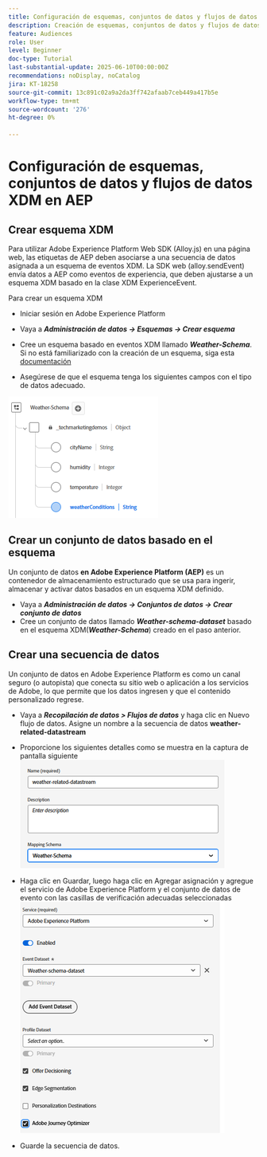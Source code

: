 ```yaml
---
title: Configuración de esquemas, conjuntos de datos y flujos de datos XDM en AEP
description: Creación de esquemas, conjuntos de datos y flujos de datos XDM
feature: Audiences
role: User
level: Beginner
doc-type: Tutorial
last-substantial-update: 2025-06-10T00:00:00Z
recommendations: noDisplay, noCatalog
jira: KT-18258
source-git-commit: 13c891c02a9a2da3ff742afaab7ceb449a417b5e
workflow-type: tm+mt
source-wordcount: '276'
ht-degree: 0%

---
```


# Configuración de esquemas, conjuntos de datos y flujos de datos XDM en AEP

## Crear esquema XDM

Para utilizar Adobe Experience Platform Web SDK (Alloy.js) en una página web, las etiquetas de AEP deben asociarse a una secuencia de datos asignada a un esquema de eventos XDM. La SDK web (alloy.sendEvent) envía datos a AEP como eventos de experiencia, que deben ajustarse a un esquema XDM basado en la clase XDM ExperienceEvent.

Para crear un esquema XDM

* Iniciar sesión en Adobe Experience Platform
* Vaya a _&#x200B;**Administración de datos -> Esquemas -> Crear esquema**&#x200B;_

* Cree un esquema basado en eventos XDM llamado **_Weather-Schema_**. Si no está familiarizado con la creación de un esquema, siga esta [documentación](https://experienceleague.adobe.com/en/docs/experience-platform/xdm/tutorials/create-schema-ui)


* Asegúrese de que el esquema tenga los siguientes campos con el tipo de datos adecuado.

![esquema meteorológico](assets/weather-schema.png)

## Crear un conjunto de datos basado en el esquema

Un conjunto de datos **en Adobe Experience Platform (AEP)** es un contenedor de almacenamiento estructurado que se usa para ingerir, almacenar y activar datos basados en un esquema XDM definido.

* Vaya a _&#x200B;**Administración de datos -> Conjuntos de datos -> Crear conjunto de datos**&#x200B;_
* Cree un conjunto de datos llamado **_Weather-schema-dataset_** basado en el esquema XDM(_&#x200B;**Weather-Schema**&#x200B;_) creado en el paso anterior.


## Crear una secuencia de datos

Un conjunto de datos en Adobe Experience Platform es como un canal seguro (o autopista) que conecta su sitio web o aplicación a los servicios de Adobe, lo que permite que los datos ingresen y que el contenido personalizado regrese.

* Vaya a _&#x200B;**Recopilación de datos > Flujos de datos**&#x200B;_ y haga clic en Nuevo flujo de datos. Asigne un nombre a la secuencia de datos **weather-related-datastream**


* Proporcione los siguientes detalles como se muestra en la captura de pantalla siguiente
  ![secuencia de datos](assets/datastream.png)
* Haga clic en Guardar, luego haga clic en Agregar asignación y agregue el servicio de Adobe Experience Platform y el conjunto de datos de evento con las casillas de verificación adecuadas seleccionadas
  ![asignación de secuencia de datos](assets/datastream-service.png)

* Guarde la secuencia de datos.
